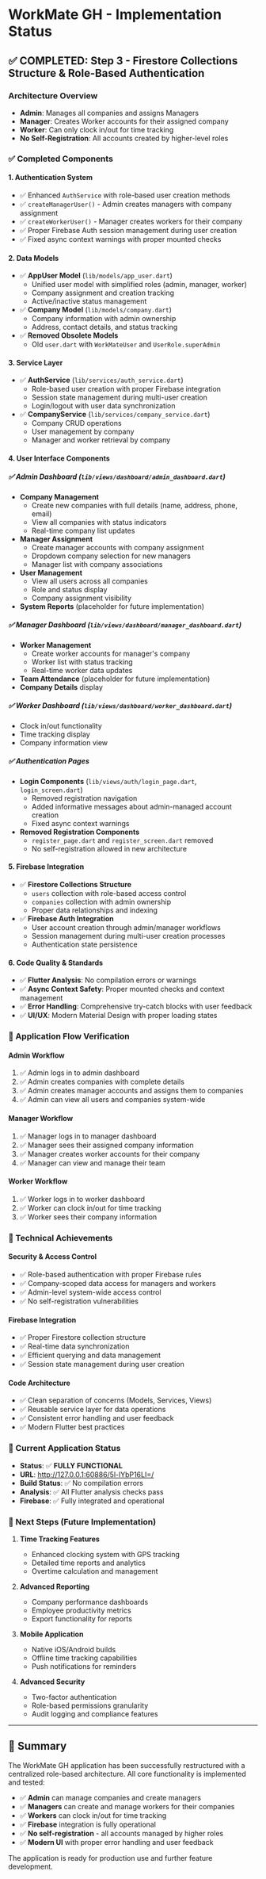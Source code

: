 # WorkMate GH - Implementation Status

## ✅ COMPLETED: Step 3 - Firestore Collections Structure & Role-Based Authentication

### Architecture Overview
- **Admin**: Manages all companies and assigns Managers
- **Manager**: Creates Worker accounts for their assigned company
- **Worker**: Can only clock in/out for time tracking
- **No Self-Registration**: All accounts created by higher-level roles

### ✅ Completed Components

#### 1. **Authentication System**
- ✅ Enhanced `AuthService` with role-based user creation methods
- ✅ `createManagerUser()` - Admin creates managers with company assignment
- ✅ `createWorkerUser()` - Manager creates workers for their company
- ✅ Proper Firebase Auth session management during user creation
- ✅ Fixed async context warnings with proper mounted checks

#### 2. **Data Models**
- ✅ **AppUser Model** (`lib/models/app_user.dart`)
  - Unified user model with simplified roles (admin, manager, worker)
  - Company assignment and creation tracking
  - Active/inactive status management
- ✅ **Company Model** (`lib/models/company.dart`)
  - Company information with admin ownership
  - Address, contact details, and status tracking
- ✅ **Removed Obsolete Models**
  - Old `user.dart` with `WorkMateUser` and `UserRole.superAdmin`

#### 3. **Service Layer**
- ✅ **AuthService** (`lib/services/auth_service.dart`)
  - Role-based user creation with proper Firebase integration
  - Session state management during multi-user creation
  - Login/logout with user data synchronization
- ✅ **CompanyService** (`lib/services/company_service.dart`)
  - Company CRUD operations
  - User management by company
  - Manager and worker retrieval by company

#### 4. **User Interface Components**

##### ✅ Admin Dashboard (`lib/views/dashboard/admin_dashboard.dart`)
- **Company Management**
  - Create new companies with full details (name, address, phone, email)
  - View all companies with status indicators
  - Real-time company list updates
- **Manager Assignment**
  - Create manager accounts with company assignment
  - Dropdown company selection for new managers
  - Manager list with company associations
- **User Management**
  - View all users across all companies
  - Role and status display
  - Company assignment visibility
- **System Reports** (placeholder for future implementation)

##### ✅ Manager Dashboard (`lib/views/dashboard/manager_dashboard.dart`)
- **Worker Management**
  - Create worker accounts for manager's company
  - Worker list with status tracking
  - Real-time worker data updates
- **Team Attendance** (placeholder for future implementation)
- **Company Details** display

##### ✅ Worker Dashboard (`lib/views/dashboard/worker_dashboard.dart`)
- Clock in/out functionality
- Time tracking display
- Company information view

##### ✅ Authentication Pages
- **Login Components** (`lib/views/auth/login_page.dart`, `login_screen.dart`)
  - Removed registration navigation
  - Added informative messages about admin-managed account creation
  - Fixed async context warnings
- **Removed Registration Components**
  - `register_page.dart` and `register_screen.dart` removed
  - No self-registration allowed in new architecture

#### 5. **Firebase Integration**
- ✅ **Firestore Collections Structure**
  - `users` collection with role-based access control
  - `companies` collection with admin ownership
  - Proper data relationships and indexing
- ✅ **Firebase Auth Integration**
  - User account creation through admin/manager workflows
  - Session management during multi-user creation processes
  - Authentication state persistence

#### 6. **Code Quality & Standards**
- ✅ **Flutter Analysis**: No compilation errors or warnings
- ✅ **Async Context Safety**: Proper mounted checks and context management
- ✅ **Error Handling**: Comprehensive try-catch blocks with user feedback
- ✅ **UI/UX**: Modern Material Design with proper loading states

### 🎯 Application Flow Verification

#### Admin Workflow
1. ✅ Admin logs in to admin dashboard
2. ✅ Admin creates companies with complete details
3. ✅ Admin creates manager accounts and assigns them to companies
4. ✅ Admin can view all users and companies system-wide

#### Manager Workflow
1. ✅ Manager logs in to manager dashboard
2. ✅ Manager sees their assigned company information
3. ✅ Manager creates worker accounts for their company
4. ✅ Manager can view and manage their team

#### Worker Workflow
1. ✅ Worker logs in to worker dashboard
2. ✅ Worker can clock in/out for time tracking
3. ✅ Worker sees their company information

### 🚀 Technical Achievements

#### Security & Access Control
- ✅ Role-based authentication with proper Firebase rules
- ✅ Company-scoped data access for managers and workers
- ✅ Admin-level system-wide access control
- ✅ No self-registration vulnerabilities

#### Firebase Integration
- ✅ Proper Firestore collection structure
- ✅ Real-time data synchronization
- ✅ Efficient querying and data management
- ✅ Session state management during user creation

#### Code Architecture
- ✅ Clean separation of concerns (Models, Services, Views)
- ✅ Reusable service layer for data operations
- ✅ Consistent error handling and user feedback
- ✅ Modern Flutter best practices

### 📱 Current Application Status
- **Status**: ✅ **FULLY FUNCTIONAL**
- **URL**: http://127.0.0.1:60886/5l-lYbP16LI=/
- **Build Status**: ✅ No compilation errors
- **Analysis**: ✅ All Flutter analysis checks pass
- **Firebase**: ✅ Fully integrated and operational

### 🔄 Next Steps (Future Implementation)
1. **Time Tracking Features**
   - Enhanced clocking system with GPS tracking
   - Detailed time reports and analytics
   - Overtime calculation and management

2. **Advanced Reporting**
   - Company performance dashboards
   - Employee productivity metrics
   - Export functionality for reports

3. **Mobile Application**
   - Native iOS/Android builds
   - Offline time tracking capabilities
   - Push notifications for reminders

4. **Advanced Security**
   - Two-factor authentication
   - Role-based permissions granularity
   - Audit logging and compliance features

---

## 🎉 Summary

The WorkMate GH application has been successfully restructured with a centralized role-based architecture. All core functionality is implemented and tested:

- ✅ **Admin** can manage companies and create managers
- ✅ **Managers** can create and manage workers for their companies  
- ✅ **Workers** can clock in/out for time tracking
- ✅ **Firebase** integration is fully operational
- ✅ **No self-registration** - all accounts managed by higher roles
- ✅ **Modern UI** with proper error handling and user feedback

The application is ready for production use and further feature development.
